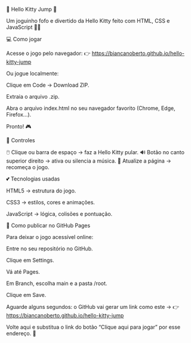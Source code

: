 🎀 Hello Kitty Jump 🎀

Um joguinho fofo e divertido da Hello Kitty feito com HTML, CSS e JavaScript 🎀✨

💻 Como jogar

Acesse o jogo pelo navegador:
👉 https://biancanoberto.github.io/hello-kitty-jump

Ou jogue localmente:

Clique em Code → Download ZIP.

Extraia o arquivo .zip.

Abra o arquivo index.html no seu navegador favorito (Chrome, Edge, Firefox...).

Pronto! 🎮

🌸 Controles

🖱️ Clique ou barra de espaço → faz a Hello Kitty pular.
🔊 Botão no canto superior direito → ativa ou silencia a música.
🔁 Atualize a página → recomeça o jogo.

💕 Tecnologias usadas

HTML5 → estrutura do jogo.

CSS3 → estilos, cores e animações.

JavaScript → lógica, colisões e pontuação.

🌈 Como publicar no GitHub Pages

Para deixar o jogo acessível online:

Entre no seu repositório no GitHub.

Clique em Settings.

Vá até Pages.

Em Branch, escolha main e a pasta /root.

Clique em Save.

Aguarde alguns segundos: o GitHub vai gerar um link como este →
👉 https://biancanoberto.github.io/hello-kitty-jump

Volte aqui e substitua o link do botão “Clique aqui para jogar” por esse endereço. 🌷
